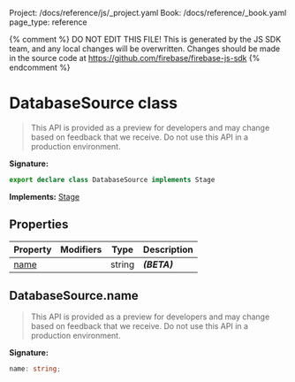 Project: /docs/reference/js/_project.yaml
Book: /docs/reference/_book.yaml
page_type: reference

{% comment %}
DO NOT EDIT THIS FILE!
This is generated by the JS SDK team, and any local changes will be
overwritten. Changes should be made in the source code at
https://github.com/firebase/firebase-js-sdk
{% endcomment %}

# DatabaseSource class
> This API is provided as a preview for developers and may change based on feedback that we receive. Do not use this API in a production environment.
> 


<b>Signature:</b>

```typescript
export declare class DatabaseSource implements Stage 
```
<b>Implements:</b> [Stage](./firestore_lite.stage.md#stage_interface)

## Properties

|  Property | Modifiers | Type | Description |
|  --- | --- | --- | --- |
|  [name](./firestore_lite.databasesource.md#databasesourcename) |  | string | <b><i>(BETA)</i></b> |

## DatabaseSource.name

> This API is provided as a preview for developers and may change based on feedback that we receive. Do not use this API in a production environment.
> 

<b>Signature:</b>

```typescript
name: string;
```
